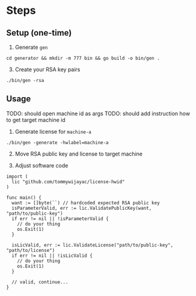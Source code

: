 # Steps
## Setup (one-time)
1. Generate `gen`
```
cd generator && mkdir -m 777 bin && go build -o bin/gen .
```

3. Create your RSA key pairs
```
./bin/gen -rsa
```

## Usage
TODO: should open machine id as args
TODO: should add instruction how to get target machine id

1. Generate license for `machine-a`
```
./bin/gen -generate -hwlabel=machine-a
```

2. Move RSA public key and license to target machine

3. Adjust software code
```
import (
  lic "github.com/tommywijayac/license-hwid"
)

func main() {
  want := []byte(``) // hardcoded expected RSA public key
  isParameterValid, err := lic.ValidatePublicKey(want, "path/to/public-key")
  if err != nil || !isParameterValid {
    // do your thing
    os.Exit(1)
  }

  isLicValid, err := lic.ValidateLicense("path/to/public-key", "path/to/license")
  if err != nil || !isLicValid {
    // do your thing
    os.Exit(1)
  }

  // valid, continue...
}
```
